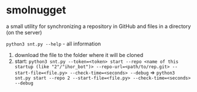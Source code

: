 # smolnugget
a small utility for synchronizing a repository in GitHub and files in a directory (on the server)

`python3 snt.py --help` - all information

1. download the file to the folder where it will be cloned
2. start:
`python3 snt.py --token=<token> start --repo <name of this startup (like "2"/"ihor_bot")> --repo-url=<path/to/rep.git> --start-file=<file.py> --check-time=<seconds> --debug`
=> `python3 snt.py start --repo 2 --start-file=<file.py> --check-time=<seconds> --debug`

